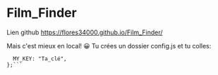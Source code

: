 # Film_Finder

Lien github https://flores34000.github.io/Film_Finder/

Mais c'est mieux en local! 😀
Tu crées un dossier config.js et tu colles:
```let config = {
  MY_KEY: "Ta_clé",
};```